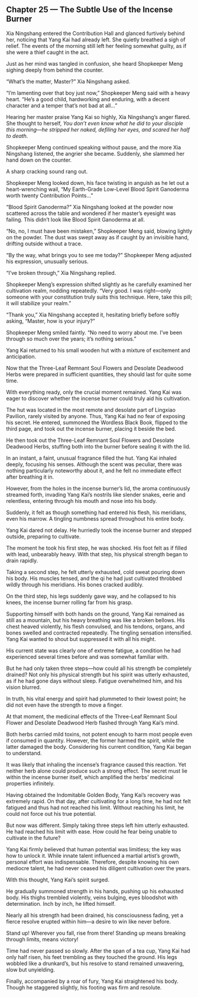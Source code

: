 ## Chapter 25 — The Subtle Use of the Incense Burner

Xia Ningshang entered the Contribution Hall and glanced furtively behind her, noticing that Yang Kai had already left. She quietly breathed a sigh of relief. The events of the morning still left her feeling somewhat guilty, as if she were a thief caught in the act.

Just as her mind was tangled in confusion, she heard Shopkeeper Meng sighing deeply from behind the counter.

“What’s the matter, Master?” Xia Ningshang asked.

“I’m lamenting over that boy just now,” Shopkeeper Meng said with a heavy heart. “He’s a good child, hardworking and enduring, with a decent character and a temper that’s not bad at all…”

Hearing her master praise Yang Kai so highly, Xia Ningshang’s anger flared. She thought to herself, *You don’t even know what he did to your disciple this morning—he stripped her naked, defiling her eyes, and scared her half to death.*

Shopkeeper Meng continued speaking without pause, and the more Xia Ningshang listened, the angrier she became. Suddenly, she slammed her hand down on the counter.

A sharp cracking sound rang out.

Shopkeeper Meng looked down, his face twisting in anguish as he let out a heart-wrenching wail, “My Earth-Grade Low-Level Blood Spirit Ganoderma worth twenty Contribution Points…”

“Blood Spirit Ganoderma?” Xia Ningshang looked at the powder now scattered across the table and wondered if her master’s eyesight was failing. This didn’t look like Blood Spirit Ganoderma at all.

“No, no, I must have been mistaken,” Shopkeeper Meng said, blowing lightly on the powder. The dust was swept away as if caught by an invisible hand, drifting outside without a trace.

“By the way, what brings you to see me today?” Shopkeeper Meng adjusted his expression, unusually serious.

“I’ve broken through,” Xia Ningshang replied.

Shopkeeper Meng’s expression shifted slightly as he carefully examined her cultivation realm, nodding repeatedly. “Very good. I was right—only someone with your constitution truly suits this technique. Here, take this pill; it will stabilize your realm.”

“Thank you,” Xia Ningshang accepted it, hesitating briefly before softly asking, “Master, how is your injury?”

Shopkeeper Meng smiled faintly. “No need to worry about me. I’ve been through so much over the years; it’s nothing serious.”

Yang Kai returned to his small wooden hut with a mixture of excitement and anticipation.

Now that the Three-Leaf Remnant Soul Flowers and Desolate Deadwood Herbs were prepared in sufficient quantities, they should last for quite some time.

With everything ready, only the crucial moment remained. Yang Kai was eager to discover whether the incense burner could truly aid his cultivation.

The hut was located in the most remote and desolate part of Lingxiao Pavilion, rarely visited by anyone. Thus, Yang Kai had no fear of exposing his secret. He entered, summoned the Wordless Black Book, flipped to the third page, and took out the incense burner, placing it beside the bed.

He then took out the Three-Leaf Remnant Soul Flowers and Desolate Deadwood Herbs, stuffing both into the burner before sealing it with the lid.

In an instant, a faint, unusual fragrance filled the hut. Yang Kai inhaled deeply, focusing his senses. Although the scent was peculiar, there was nothing particularly noteworthy about it, and he felt no immediate effect after breathing it in.

However, from the holes in the incense burner’s lid, the aroma continuously streamed forth, invading Yang Kai’s nostrils like slender snakes, eerie and relentless, entering through his mouth and nose into his body.

Suddenly, it felt as though something had entered his flesh, his meridians, even his marrow. A tingling numbness spread throughout his entire body.

Yang Kai dared not delay. He hurriedly took the incense burner and stepped outside, preparing to cultivate.

The moment he took his first step, he was shocked. His foot felt as if filled with lead, unbearably heavy. With that step, his physical strength began to drain rapidly.

Taking a second step, he felt utterly exhausted, cold sweat pouring down his body. His muscles tensed, and the qi he had just cultivated throbbed wildly through his meridians. His bones cracked audibly.

On the third step, his legs suddenly gave way, and he collapsed to his knees, the incense burner rolling far from his grasp.

Supporting himself with both hands on the ground, Yang Kai remained as still as a mountain, but his heavy breathing was like a broken bellows. His chest heaved violently, his flesh convulsed, and his tendons, organs, and bones swelled and contracted repeatedly. The tingling sensation intensified. Yang Kai wanted to shout but suppressed it with all his might.

His current state was clearly one of extreme fatigue, a condition he had experienced several times before and was somewhat familiar with.

But he had only taken three steps—how could all his strength be completely drained? Not only his physical strength but his spirit was utterly exhausted, as if he had gone days without sleep. Fatigue overwhelmed him, and his vision blurred.

In truth, his vital energy and spirit had plummeted to their lowest point; he did not even have the strength to move a finger.

At that moment, the medicinal effects of the Three-Leaf Remnant Soul Flower and Desolate Deadwood Herb flashed through Yang Kai’s mind.

Both herbs carried mild toxins, not potent enough to harm most people even if consumed in quantity. However, the former harmed the spirit, while the latter damaged the body. Considering his current condition, Yang Kai began to understand.

It was likely that inhaling the incense’s fragrance caused this reaction. Yet neither herb alone could produce such a strong effect. The secret must lie within the incense burner itself, which amplified the herbs’ medicinal properties infinitely.

Having obtained the Indomitable Golden Body, Yang Kai’s recovery was extremely rapid. On that day, after cultivating for a long time, he had not felt fatigued and thus had not reached his limit. Without reaching his limit, he could not force out his true potential.

But now was different. Simply taking three steps left him utterly exhausted. He had reached his limit with ease. How could he fear being unable to cultivate in the future?

Yang Kai firmly believed that human potential was limitless; the key was how to unlock it. While innate talent influenced a martial artist’s growth, personal effort was indispensable. Therefore, despite knowing his own mediocre talent, he had never ceased his diligent cultivation over the years.

With this thought, Yang Kai’s spirit surged.

He gradually summoned strength in his hands, pushing up his exhausted body. His thighs trembled violently, veins bulging, eyes bloodshot with determination. Inch by inch, he lifted himself.

Nearly all his strength had been drained, his consciousness fading, yet a fierce resolve erupted within him—a desire to win like never before.

Stand up! Wherever you fall, rise from there! Standing up means breaking through limits, means victory!

Time had never passed so slowly. After the span of a tea cup, Yang Kai had only half risen, his feet trembling as they touched the ground. His legs wobbled like a drunkard’s, but his resolve to stand remained unwavering, slow but unyielding.

Finally, accompanied by a roar of fury, Yang Kai straightened his body. Though he staggered slightly, his footing was firm and resolute.